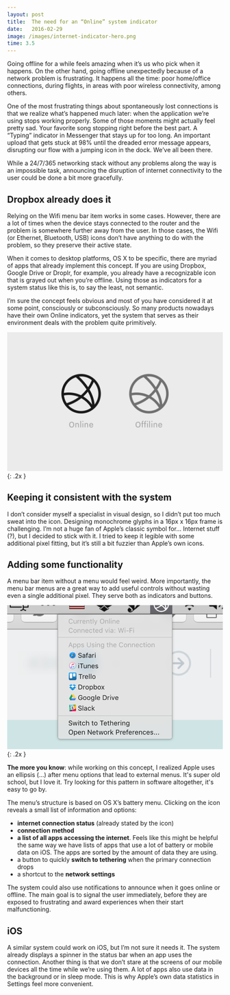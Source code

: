 ```yaml
---
layout: post
title:  The need for an “Online” system indicator
date:   2016-02-29
image: /images/internet-indicator-hero.png
time: 3.5
---
```


Going offline for a while feels amazing when it’s us who pick when it happens. On the other hand, going offline unexpectedly because of a network problem is frustrating. It happens all the time: poor home/office connections, during flights, in areas with poor wireless connectivity, among others.

One of the most frustrating things about spontaneously lost connections is that we realize what’s happened much later: when the application we’re using stops working properly. Some of those moments might actually feel pretty sad. Your favorite song stopping right before the best part. A “Typing” indicator in Messenger that stays up for too long. An important upload that gets stuck at 98% until the dreaded error message appears, disrupting our flow with a jumping icon in the dock. We’ve all been there.

While a 24/7/365 networking stack without any problems along the way is an impossible task, announcing the disruption of internet connectivity to the user could be done a bit more gracefully.

## Dropbox already does it
Relying on the Wifi menu bar item works in some cases. However, there are a lot of times when the device stays connected to the router and the problem is somewhere further away from the user. In those cases, the Wifi (or Ethernet, Bluetooth, USB) icons don’t have anything to do with the problem, so they preserve their active state.

When it comes to desktop platforms, OS X to be specific, there are myriad of apps that already implement this concept. If you are using Dropbox, Google Drive or Droplr, for example, you already have a recognizable icon that is grayed out when you’re offline. Using those as indicators for a system status like this is, to say the least, not semantic.

I’m sure the concept feels obvious and most of you have considered it at some point, consciously or subconsciously. So many products nowadays have their own Online indicators, yet the system that serves as their environment deals with the problem quite primitively.

![The internet indicator icon shows the classic network icon Apple' uses: lines of light circling around the Earth. Here it's shown it it's on and off states.](/images/internet-indicator-icon.png){: .2x }

## Keeping it consistent with the system
I don’t consider myself a specialist in visual design, so I didn’t put too much sweat into the icon. Designing monochrome glyphs in a 16px x 16px frame is challenging. I’m not a huge fan of Apple’s classic symbol for… Internet stuff (?), but I decided to stick with it. I tried to keep it legible with some additional pixel fitting, but it’s still a bit fuzzier than Apple’s own icons.

## Adding some functionality
A menu bar item without a menu would feel weird. More importantly, the menu bar menus are a great way to add useful controls without wasting even a single additional pixel. They serve both as indicators and buttons.

![An isolated view of the menu.](/images/internet-indicator-menu.png){: .2x }

**The more you know**: while working on this concept, I realized Apple uses an ellipsis (...) after menu options that lead to external menus. It's super old school, but I love it. Try looking for this pattern in software altogether, it's easy to go by.

The menu’s structure is based on OS X’s battery menu. Clicking on the icon reveals a small list of information and options:

- **internet connection status** (already stated by the icon)
- **connection method**
- **a list of all apps accessing the internet**. Feels like this might be helpful the same way we have lists of apps that use a lot of battery or mobile data on iOS. The apps are sorted by the amount of data they are using.
- a button to quickly **switch to tethering** when the primary connection drops
- a shortcut to the **network settings**

The system could also use notifications to announce when it goes online or offline. The main goal is to signal the user immediately, before they are exposed to frustrating and award experiences when their start malfunctioning.

## iOS
A similar system could work on iOS, but I’m not sure it needs it. The system already displays a spinner in the status bar when an app uses the connection. Another thing is that we don’t stare at the screens of our mobile devices all the time while we’re using them. A lot of apps also use data in the background or in sleep mode. This is why Apple’s own data statistics in Settings feel more convenient.
